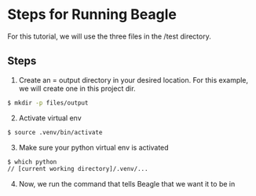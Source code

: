 # Steps for Running Beagle

For this tutorial, we will use the three files in the /test directory. 

## Steps

1. Create an = output directory in your desired location. For this example, we will create one in this project dir. 

```sh
$ mkdir -p files/output
```
2. Activate virtual env
```sh
$ source .venv/bin/activate

```
3. Make sure your python virtual env is activated
```sh
$ which python
// [current working directory]/.venv/...
```

4. Now, we run the command that tells Beagle that we want it to be in 



